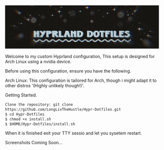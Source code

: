 ![Banner1_](hyprlandbanner.jpg)


Welcome to my custom Hyprland configuration, This setup is designed for Arch Linux using a nvidia device.

Before using this configuration, ensure you have the following.

 Arch Linux: This configuration is tailored for Arch, though i might adapt it  to other distros '(Highly unlikely though!)'.
        
Getting Started.

    Clone the repository: git clone https://github.com/LongLivTheHustle/Hypr-Dotfiles.git
    $ cd Hypr-Dotfiles
    $ chmod +x install.sh
    $ $HOME/Hypr-Dotfiles/install.sh


When it is finished  exit your TTY sessio and let you sysetem restart.

Screenshots Coming Soon... 
